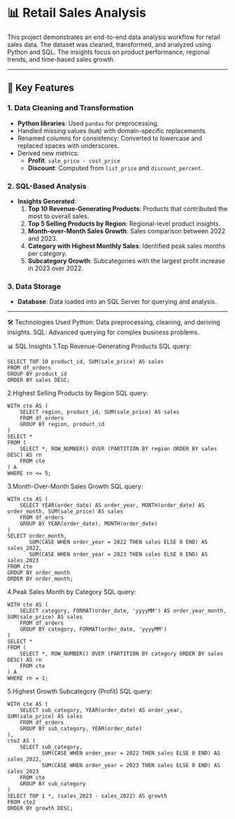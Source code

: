 # 📊 Retail Sales Analysis

This project demonstrates an end-to-end data analysis workflow for retail sales data. The dataset was cleaned, transformed, and analyzed using Python and SQL. The insights focus on product performance, regional trends, and time-based sales growth. 

---

## 🚀 **Key Features**

### **1. Data Cleaning and Transformation**
- **Python libraries**: Used `pandas` for preprocessing.
- Handled missing values (`NaN`) with domain-specific replacements.
- Renamed columns for consistency: Converted to lowercase and replaced spaces with underscores.
- Derived new metrics:
  - **Profit**: `sale_price - cost_price`
  - **Discount**: Computed from `list_price` and `discount_percent`.

### **2. SQL-Based Analysis**
- **Insights Generated**:
  1. **Top 10 Revenue-Generating Products**: Products that contributed the most to overall sales.
  2. **Top 5 Selling Products by Region**: Regional-level product insights.
  3. **Month-over-Month Sales Growth**: Sales comparison between 2022 and 2023.
  4. **Category with Highest Monthly Sales**: Identified peak sales months per category.
  5. **Subcategory Growth**: Subcategories with the largest profit increase in 2023 over 2022.

### **3. Data Storage**
- **Database**: Data loaded into an SQL Server for querying and analysis.


---
🛠️ Technologies Used
Python: Data preprocessing, cleaning, and deriving insights.
SQL: Advanced querying for complex business problems.


📊 SQL Insights
1.Top Revenue-Generating Products
SQL query:
```
SELECT TOP 10 product_id, SUM(sale_price) AS sales
FROM df_orders
GROUP BY product_id
ORDER BY sales DESC;
```
2.Highest Selling Products by Region
SQL query:
```
WITH cte AS (
    SELECT region, product_id, SUM(sale_price) AS sales
    FROM df_orders
    GROUP BY region, product_id
)
SELECT *
FROM (
    SELECT *, ROW_NUMBER() OVER (PARTITION BY region ORDER BY sales DESC) AS rn
    FROM cte
) A
WHERE rn <= 5;
```

3.Month-Over-Month Sales Growth
SQL query:
```
WITH cte AS (
    SELECT YEAR(order_date) AS order_year, MONTH(order_date) AS order_month, SUM(sale_price) AS sales
    FROM df_orders
    GROUP BY YEAR(order_date), MONTH(order_date)
)
SELECT order_month,
       SUM(CASE WHEN order_year = 2022 THEN sales ELSE 0 END) AS sales_2022,
       SUM(CASE WHEN order_year = 2023 THEN sales ELSE 0 END) AS sales_2023
FROM cte
GROUP BY order_month
ORDER BY order_month;
```
4.Peak Sales Month by Category
SQL query:
```
WITH cte AS (
    SELECT category, FORMAT(order_date, 'yyyyMM') AS order_year_month, SUM(sale_price) AS sales
    FROM df_orders
    GROUP BY category, FORMAT(order_date, 'yyyyMM')
)
SELECT *
FROM (
    SELECT *, ROW_NUMBER() OVER (PARTITION BY category ORDER BY sales DESC) AS rn
    FROM cte
) A
WHERE rn = 1;
```
5.Highest Growth Subcategory (Profit)
SQL query:
```
WITH cte AS (
    SELECT sub_category, YEAR(order_date) AS order_year, SUM(sale_price) AS sales
    FROM df_orders
    GROUP BY sub_category, YEAR(order_date)
),
cte2 AS (
    SELECT sub_category,
           SUM(CASE WHEN order_year = 2022 THEN sales ELSE 0 END) AS sales_2022,
           SUM(CASE WHEN order_year = 2023 THEN sales ELSE 0 END) AS sales_2023
    FROM cte
    GROUP BY sub_category
)
SELECT TOP 1 *, (sales_2023 - sales_2022) AS growth
FROM cte2
ORDER BY growth DESC;
```
